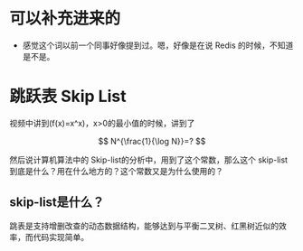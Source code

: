 

# 可以补充进来的

- 感觉这个词以前一个同事好像提到过。嗯，好像是在说 Redis 的时候，不知道是不是。



# 跳跃表 Skip List

视频中讲到\(f(x)=x^x\)，x>0的最小值的时候，讲到了

$$
N^{\frac{1}{\log N}}=?
$$

然后说计算机算法中的 Skip-list的分析中，用到了这个常数，那么这个 skip-list到底是什么？用在什么地方的？这个常数又是为什么使用的？


## skip-list是什么？


跳表是支持增删改查的动态数据结构，能够达到与平衡二叉树、红黑树近似的效率，而代码实现简单。
